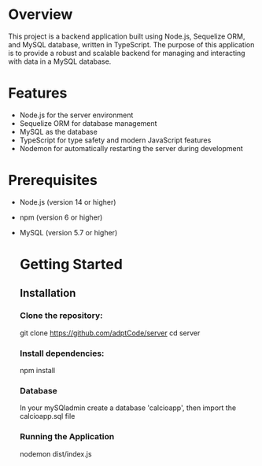 # Overview

This project is a backend application built using Node.js, Sequelize ORM, and MySQL database, written in TypeScript.
The purpose of this application is to provide a robust and scalable backend for managing and interacting with data in a MySQL database.

# Features

- Node.js for the server environment
- Sequelize ORM for database management
- MySQL as the database
- TypeScript for type safety and modern JavaScript features
- Nodemon for automatically restarting the server during development

# Prerequisites

- Node.js (version 14 or higher)
- npm (version 6 or higher)
- MySQL (version 5.7 or higher)

  # Getting Started
  ## Installation
  ### Clone the repository:

  git clone https://github.com/adptCode/server
  cd server

  ### Install dependencies:

  npm install

  ### Database

  In your mySQladmin create a database 'calcioapp', then import the calcioapp.sql file

  ### Running the Application

  nodemon dist/index.js

